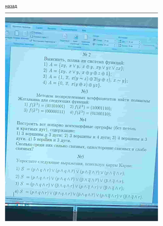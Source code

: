 [назад](../../../ib/ib-1-2.md#Дискретная-математика)
***
![дм атта 3](../../../images/dm/ib/practice/att3/pr1.jpg)